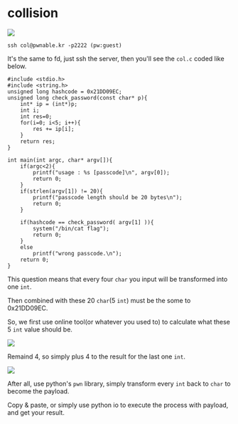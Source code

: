# **collision**

![](https://i.imgur.com/Fxj22YL.png)

```
ssh col@pwnable.kr -p2222 (pw:guest)
```

It's the same to fd, just ssh the server, then you'll see the `col.c` coded like below.

```
#include <stdio.h>
#include <string.h>
unsigned long hashcode = 0x21DD09EC;
unsigned long check_password(const char* p){
    int* ip = (int*)p;
    int i;
    int res=0;
    for(i=0; i<5; i++){
        res += ip[i];
    }
    return res;
}

int main(int argc, char* argv[]){
    if(argc<2){
        printf("usage : %s [passcode]\n", argv[0]);
        return 0;
    }
    if(strlen(argv[1]) != 20){
        printf("passcode length should be 20 bytes\n");
        return 0;
    }

    if(hashcode == check_password( argv[1] )){
        system("/bin/cat flag");
        return 0;
    }
    else
        printf("wrong passcode.\n");
    return 0;
}
```

This question means that every four `char` you input will be transformed into one `int`.

Then combined with these 20 `char`(5 `int`) must be the some to 0x21DD09EC.

So, we first use online tool(or whatever you used to) to calculate what these 5 `int` value should be.

![](https://i.imgur.com/zgSU0Lf.png)

Remaind 4, so simply plus 4 to the result for the last one `int`.

![](https://i.imgur.com/DromYgs.png)

After all, use python's `pwn` library, simply transform every `int` back to `char` to become the payload.

Copy & paste, or simply use python io to execute the process with payload, and get your result.




